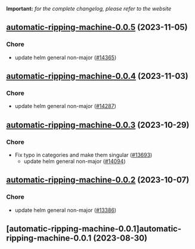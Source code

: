 **Important:**
*for the complete changelog, please refer to the website*




## [automatic-ripping-machine-0.0.5](https://github.com/truecharts/charts/compare/automatic-ripping-machine-0.0.4...automatic-ripping-machine-0.0.5) (2023-11-05)

### Chore

- update helm general non-major ([#14365](https://github.com/truecharts/charts/issues/14365))
  
  


## [automatic-ripping-machine-0.0.4](https://github.com/truecharts/charts/compare/automatic-ripping-machine-0.0.3...automatic-ripping-machine-0.0.4) (2023-11-03)

### Chore

- update helm general non-major ([#14287](https://github.com/truecharts/charts/issues/14287))
  
  


## [automatic-ripping-machine-0.0.3](https://github.com/truecharts/charts/compare/automatic-ripping-machine-0.0.2...automatic-ripping-machine-0.0.3) (2023-10-29)

### Chore

- Fix typo in categories and make them singular ([#13693](https://github.com/truecharts/charts/issues/13693))
  - update helm general non-major ([#14094](https://github.com/truecharts/charts/issues/14094))
  
  


## [automatic-ripping-machine-0.0.2](https://github.com/truecharts/charts/compare/automatic-ripping-machine-0.0.1...automatic-ripping-machine-0.0.2) (2023-10-07)

### Chore

- update helm general non-major ([#13386](https://github.com/truecharts/charts/issues/13386))
  
  


## [automatic-ripping-machine-0.0.1]automatic-ripping-machine-0.0.1 (2023-08-30)

